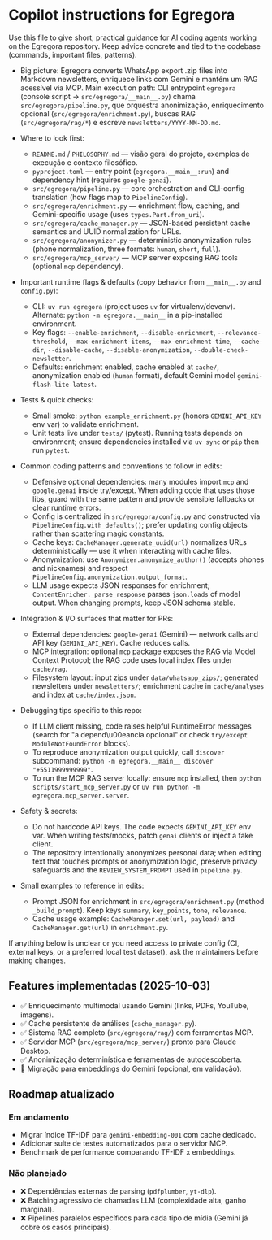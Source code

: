 # Copilot instructions for Egregora

Use this file to give short, practical guidance for AI coding agents working on the Egregora repository.
Keep advice concrete and tied to the codebase (commands, important files, patterns).

- Big picture: Egregora converts WhatsApp export .zip files into Markdown newsletters, enriquece links com Gemini e mantém um RAG acessível via MCP. Main execution path: CLI entrypoint `egregora` (console script -> `src/egregora/__main__.py`) chama `src/egregora/pipeline.py`, que orquestra anonimização, enriquecimento opcional (`src/egregora/enrichment.py`), buscas RAG (`src/egregora/rag/*`) e escreve `newsletters/YYYY-MM-DD.md`.

- Where to look first:
  - `README.md` / `PHILOSOPHY.md` — visão geral do projeto, exemplos de execução e contexto filosófico.
  - `pyproject.toml` — entry point (`egregora.__main__:run`) and dependency hint (requires `google-genai`).
  - `src/egregora/pipeline.py` — core orchestration and CLI-config translation (how flags map to `PipelineConfig`).
  - `src/egregora/enrichment.py` — enrichment flow, caching, and Gemini-specific usage (uses `types.Part.from_uri`).
  - `src/egregora/cache_manager.py` — JSON-based persistent cache semantics and UUID normalization for URLs.
  - `src/egregora/anonymizer.py` — deterministic anonymization rules (phone normalization, three formats: `human`, `short`, `full`).
  - `src/egregora/mcp_server/` — MCP server exposing RAG tools (optional `mcp` dependency).

- Important runtime flags & defaults (copy behavior from `__main__.py` and `config.py`):
  - CLI: `uv run egregora` (project uses `uv` for virtualenv/devenv). Alternate: `python -m egregora.__main__` in a pip-installed environment.
  - Key flags: `--enable-enrichment`, `--disable-enrichment`, `--relevance-threshold`, `--max-enrichment-items`, `--max-enrichment-time`, `--cache-dir`, `--disable-cache`, `--disable-anonymization`, `--double-check-newsletter`.
  - Defaults: enrichment enabled, cache enabled at `cache/`, anonymization enabled (`human` format), default Gemini model `gemini-flash-lite-latest`.

- Tests & quick checks:
  - Small smoke: `python example_enrichment.py` (honors `GEMINI_API_KEY` env var) to validate enrichment.
  - Unit tests live under `tests/` (pytest). Running tests depends on environment; ensure dependencies installed via `uv sync` or `pip` then run `pytest`.

- Common coding patterns and conventions to follow in edits:
  - Defensive optional dependencies: many modules import `mcp` and `google.genai` inside try/except. When adding code that uses those libs, guard with the same pattern and provide sensible fallbacks or clear runtime errors.
  - Config is centralized in `src/egregora/config.py` and constructed via `PipelineConfig.with_defaults()`; prefer updating config objects rather than scattering magic constants.
  - Cache keys: `CacheManager.generate_uuid(url)` normalizes URLs deterministically — use it when interacting with cache files.
  - Anonymization: use `Anonymizer.anonymize_author()` (accepts phones and nicknames) and respect `PipelineConfig.anonymization.output_format`.
  - LLM usage expects JSON responses for enrichment; `ContentEnricher._parse_response` parses `json.loads` of model output. When changing prompts, keep JSON schema stable.

- Integration & I/O surfaces that matter for PRs:
  - External dependencies: `google-genai` (Gemini) — network calls and API key (`GEMINI_API_KEY`). Cache reduces calls.
  - MCP integration: optional `mcp` package exposes the RAG via Model Context Protocol; the RAG code uses local index files under `cache/rag`.
  - Filesystem layout: input zips under `data/whatsapp_zips/`; generated newsletters under `newsletters/`; enrichment cache in `cache/analyses` and index at `cache/index.json`.

- Debugging tips specific to this repo:
  - If LLM client missing, code raises helpful RuntimeError messages (search for "a depend\u00eancia opcional" or check `try/except ModuleNotFoundError` blocks).
  - To reproduce anonymization output quickly, call `discover` subcommand: `python -m egregora.__main__ discover "+5511999999999"`.
  - To run the MCP RAG server locally: ensure `mcp` installed, then `python scripts/start_mcp_server.py` or `uv run python -m egregora.mcp_server.server`.

- Safety & secrets:
  - Do not hardcode API keys. The code expects `GEMINI_API_KEY` env var. When writing tests/mocks, patch `genai` clients or inject a fake client.
  - The repository intentionally anonymizes personal data; when editing text that touches prompts or anonymization logic, preserve privacy safeguards and the `REVIEW_SYSTEM_PROMPT` used in `pipeline.py`.

- Small examples to reference in edits:
  - Prompt JSON for enrichment in `src/egregora/enrichment.py` (method `_build_prompt`). Keep keys `summary`, `key_points`, `tone`, `relevance`.
  - Cache usage example: `CacheManager.set(url, payload)` and `CacheManager.get(url)` in `enrichment.py`.

If anything below is unclear or you need access to private config (CI, external keys, or a preferred local test dataset), ask the maintainers before making changes.

## Features implementadas (2025-10-03)

- ✅ Enriquecimento multimodal usando Gemini (links, PDFs, YouTube, imagens).
- ✅ Cache persistente de análises (`cache_manager.py`).
- ✅ Sistema RAG completo (`src/egregora/rag/`) com ferramentas MCP.
- ✅ Servidor MCP (`src/egregora/mcp_server/`) pronto para Claude Desktop.
- ✅ Anonimização determinística e ferramentas de autodescoberta.
- 🔄 Migração para embeddings do Gemini (opcional, em validação).

## Roadmap atualizado

### Em andamento
- Migrar índice TF-IDF para `gemini-embedding-001` com cache dedicado.
- Adicionar suíte de testes automatizados para o servidor MCP.
- Benchmark de performance comparando TF-IDF x embeddings.

### Não planejado
- ❌ Dependências externas de parsing (`pdfplumber`, `yt-dlp`).
- ❌ Batching agressivo de chamadas LLM (complexidade alta, ganho marginal).
- ❌ Pipelines paralelos específicos para cada tipo de mídia (Gemini já cobre os casos principais).
